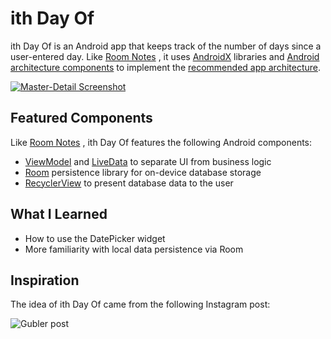# ith Day Of

ith Day Of is an Android app that keeps track of the number of days since a user-entered day. Like
[Room Notes](https://github.com/jaradgray/RoomNotes)
, it uses
[AndroidX](https://developer.android.com/jetpack/androidx/)
libraries and
[Android architecture components](https://developer.android.com/topic/libraries/architecture/)
to implement the
[recommended app architecture](https://developer.android.com/jetpack/docs/guide#recommended-app-arch).

[![Master-Detail Screenshot](docs/assets/master-detail.png)](docs/assets/master-detail.png)

## Featured Components

Like
[Room Notes](https://github.com/jaradgray/RoomNotes)
, ith Day Of features the following Android components:

- [ViewModel](https://developer.android.com/topic/libraries/architecture/viewmodel)
and
[LiveData](https://developer.android.com/topic/libraries/architecture/livedata)
to separate UI from business logic
- [Room](https://developer.android.com/training/data-storage/room/index.html)
persistence library for on-device database storage
- [RecyclerView](https://developer.android.com/guide/topics/ui/layout/recyclerview#structure)
to present database data to the user

## What I Learned

- How to use the DatePicker widget
- More familiarity with local data persistence via Room

## Inspiration

The idea of ith Day Of came from the following Instagram post:

![Gubler post](docs/assets/gubler.jbp)
